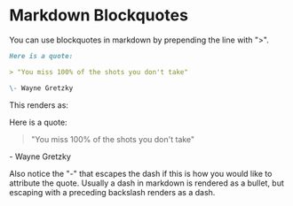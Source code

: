 # Markdown Blockquotes

You can use blockquotes in markdown by prepending the line with ">".

```md
Here is a quote:

> "You miss 100% of the shots you don't take"

\- Wayne Gretzky
```

This renders as:

Here is a quote:

> "You miss 100% of the shots you don't take"

\- Wayne Gretzky

Also notice the "\-" that escapes the dash if this is how you would like to attribute the quote. Usually a dash in markdown is rendered as a bullet, but escaping with a preceding backslash renders as a dash.

